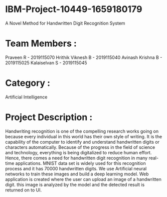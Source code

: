 # IBM-Project-10449-1659180179
A Novel Method for Handwritten Digit Recognition System
# Team Members :
Praveen R - 2019115070
Hrithik Viknesh B - 2019115040
Avinash Krishna B - 2019115025
Kalaiselvan S - 2019115045
# Category :
Artificial Intelligence
# Project Description :
Handwriting recognition is one of the compelling research works going on because every individual in this world has their own style of writing. 
It is the capability of the computer to identify and understand handwritten digits or characters automatically. Because of the progress in the 
field of science and technology, everything is being digitalized to reduce human effort. Hence, there comes a need for handwritten digit 
recognition in many real-time applications. MNIST data set is widely used for this recognition process and it has 70000 handwritten digits. 
We use Artificial neural networks to train these images and build a deep learning model. Web application is created where the user can upload an 
image of a handwritten digit. this image is analyzed by the model and the detected result is returned on to UI.

